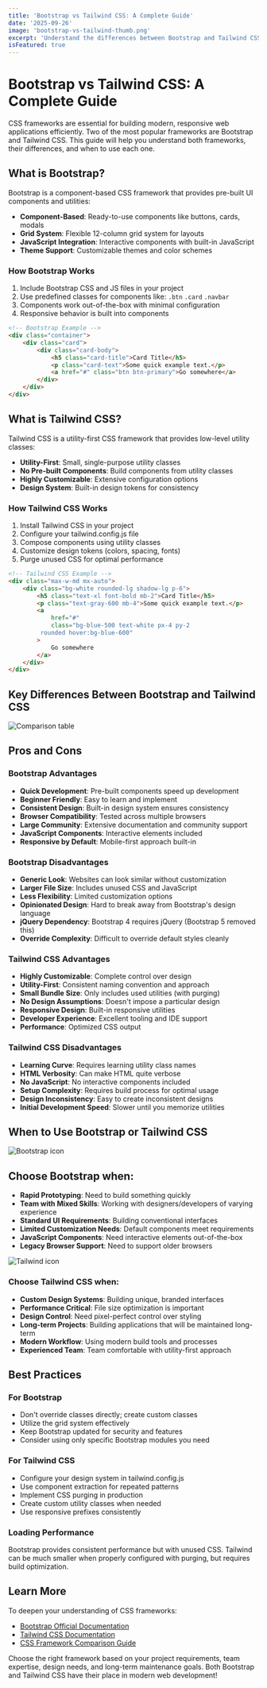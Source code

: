 ```yaml
---
title: 'Bootstrap vs Tailwind CSS: A Complete Guide'
date: '2025-09-26'
image: 'bootstrap-vs-tailwind-thumb.png'
excerpt: 'Understand the differences between Bootstrap and Tailwind CSS frameworks, their pros and cons, and when to use each one for your projects.'
isFeatured: true
---
```


# Bootstrap vs Tailwind CSS: A Complete Guide

CSS frameworks are essential for building modern, responsive web applications efficiently. Two of the most popular frameworks are Bootstrap and Tailwind CSS. This guide will help you understand both frameworks, their differences, and when to use each one.

## What is Bootstrap?

Bootstrap is a component-based CSS framework that provides pre-built UI components and utilities:

-   **Component-Based**: Ready-to-use components like buttons, cards, modals
-   **Grid System**: Flexible 12-column grid system for layouts
-   **JavaScript Integration**: Interactive components with built-in JavaScript
-   **Theme Support**: Customizable themes and color schemes

### How Bootstrap Works

1. Include Bootstrap CSS and JS files in your project
2. Use predefined classes for components like: `.btn` `.card` `.navbar`
3. Components work out-of-the-box with minimal configuration
4. Responsive behavior is built into components

```html
<!-- Bootstrap Example -->
<div class="container">
    <div class="card">
        <div class="card-body">
            <h5 class="card-title">Card Title</h5>
            <p class="card-text">Some quick example text.</p>
            <a href="#" class="btn btn-primary">Go somewhere</a>
        </div>
    </div>
</div>
```

## What is Tailwind CSS?

Tailwind CSS is a utility-first CSS framework that provides low-level utility classes:

-   **Utility-First**: Small, single-purpose utility classes
-   **No Pre-built Components**: Build components from utility classes
-   **Highly Customizable**: Extensive configuration options
-   **Design System**: Built-in design tokens for consistency

### How Tailwind CSS Works

1. Install Tailwind CSS in your project
2. Configure your tailwind.config.js file
3. Compose components using utility classes
4. Customize design tokens (colors, spacing, fonts)
5. Purge unused CSS for optimal performance

```html
<!-- Tailwind CSS Example -->
<div class="max-w-md mx-auto">
    <div class="bg-white rounded-lg shadow-lg p-6">
        <h5 class="text-xl font-bold mb-2">Card Title</h5>
        <p class="text-gray-600 mb-4">Some quick example text.</p>
        <a
            href="#"
            class="bg-blue-500 text-white px-4 py-2
         rounded hover:bg-blue-600"
        >
            Go somewhere
        </a>
    </div>
</div>
```

## Key Differences Between Bootstrap and Tailwind CSS

![Comparison table](/images/posts/bootstrap-vs-tailwind/comparison-table.png)

## Pros and Cons

### Bootstrap Advantages

-   **Quick Development**: Pre-built components speed up development
-   **Beginner Friendly**: Easy to learn and implement
-   **Consistent Design**: Built-in design system ensures consistency
-   **Browser Compatibility**: Tested across multiple browsers
-   **Large Community**: Extensive documentation and community support
-   **JavaScript Components**: Interactive elements included
-   **Responsive by Default**: Mobile-first approach built-in

### Bootstrap Disadvantages

-   **Generic Look**: Websites can look similar without customization
-   **Larger File Size**: Includes unused CSS and JavaScript
-   **Less Flexibility**: Limited customization options
-   **Opinionated Design**: Hard to break away from Bootstrap's design language
-   **jQuery Dependency**: Bootstrap 4 requires jQuery (Bootstrap 5 removed this)
-   **Override Complexity**: Difficult to override default styles cleanly

### Tailwind CSS Advantages

-   **Highly Customizable**: Complete control over design
-   **Utility-First**: Consistent naming convention and approach
-   **Small Bundle Size**: Only includes used utilities (with purging)
-   **No Design Assumptions**: Doesn't impose a particular design
-   **Responsive Design**: Built-in responsive utilities
-   **Developer Experience**: Excellent tooling and IDE support
-   **Performance**: Optimized CSS output

### Tailwind CSS Disadvantages

-   **Learning Curve**: Requires learning utility class names
-   **HTML Verbosity**: Can make HTML quite verbose
-   **No JavaScript**: No interactive components included
-   **Setup Complexity**: Requires build process for optimal usage
-   **Design Inconsistency**: Easy to create inconsistent designs
-   **Initial Development Speed**: Slower until you memorize utilities

## When to Use Bootstrap or Tailwind CSS

![Bootstrap icon](/images/posts/bootstrap-vs-tailwind/bootstrap-icon.png)

## Choose Bootstrap when:

-   **Rapid Prototyping**: Need to build something quickly
-   **Team with Mixed Skills**: Working with designers/developers of varying experience
-   **Standard UI Requirements**: Building conventional interfaces
-   **Limited Customization Needs**: Default components meet requirements
-   **JavaScript Components**: Need interactive elements out-of-the-box
-   **Legacy Browser Support**: Need to support older browsers

![Tailwind icon](/images/posts/bootstrap-vs-tailwind/tailwind-icon.svg)

### Choose Tailwind CSS when:

-   **Custom Design Systems**: Building unique, branded interfaces
-   **Performance Critical**: File size optimization is important
-   **Design Control**: Need pixel-perfect control over styling
-   **Long-term Projects**: Building applications that will be maintained long-term
-   **Modern Workflow**: Using modern build tools and processes
-   **Experienced Team**: Team comfortable with utility-first approach

## Best Practices

### For Bootstrap

-   Don't override classes directly; create custom classes
-   Utilize the grid system effectively
-   Keep Bootstrap updated for security and features
-   Consider using only specific Bootstrap modules you need

### For Tailwind CSS

-   Configure your design system in tailwind.config.js
-   Use component extraction for repeated patterns
-   Implement CSS purging in production
-   Create custom utility classes when needed
-   Use responsive prefixes consistently

### Loading Performance

Bootstrap provides consistent performance but with unused CSS. Tailwind can be much smaller when properly configured with purging, but requires build optimization.

## Learn More

To deepen your understanding of CSS frameworks:

-   [Bootstrap Official Documentation](https://getbootstrap.com/docs/)
-   [Tailwind CSS Documentation](https://tailwindcss.com/docs)
-   [CSS Framework Comparison Guide](https://css-frameworks-comparison.netlify.app/)

Choose the right framework based on your project requirements, team expertise, design needs, and long-term maintenance goals. Both Bootstrap and Tailwind CSS have their place in modern web development!
